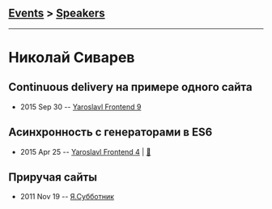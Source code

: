 ## [Events](../README.md) > [Speakers](../speakers.md)
---

# Николай Сиварев

## Continuous delivery на примере одного сайта
- 2015 Sep 30 -- [Yaroslavl Frontend 9](https://youtu.be/VNgtKpMLjlA)    
## Асинхронность с генераторами в ES6
- 2015 Apr 25 -- [Yaroslavl Frontend 4](https://youtu.be/kXAjMZ_SBls)  | [:notebook:](http://kolyaj.name/generators-async/)  
## Приручая сайты
- 2011 Nov 19 -- [Я.Субботник](https://events.yandex.ru/lib/talks/188/)    
